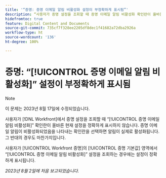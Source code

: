 ```yaml
---
title: '“증명: 증명 이메일 알림 비활성화 설정이 부정확하게 표시됨”'
description: “사용자가 증명 설정을 조회할 때 증명 이메일 알림 비활성화 확인란이 올바른 현재 설정을 정확하게 표시하지 않습니다. 증명 이메일 알림이 비활성화되었음을 나타내는 확인란을 선택하면 알림이 실제로 활성화됩니다. 그 반대의 경우도 마찬가지입니다.”
hidefromtoc: true
feature: Digital Content and Documents
source-git-commit: 735cf7f328ee2205df8dec1f41682a72dba2926a
workflow-type: ht
source-wordcount: '136'
ht-degree: 100%

---
```



# 증명: “[!UICONTROL 증명 이메일 알림 비활성화]” 설정이 부정확하게 표시됨

>[!NOTE]
>
>이 문제는 2023년 8월 17일에 수정되었습니다.

사용자가 [!DNL Workfront]에서 증명 설정을 조회할 때 “[!UICONTROL 증명 이메일 알림 비활성화]” 확인란이 올바른 현재 설정을 정확하게 표시하지 않습니다. 증명 이메일 알림이 비활성화되었음을 나타내는 확인란을 선택하면 알림이 실제로 활성화됩니다. 그 반대의 경우도 마찬가지입니다.

사용자가 [!UICONTROL Workfront 증명]의 [!UICONTROL 증명 기본값] 영역에서 “[!UICONTROL 증명 이메일 알림 비활성화]” 설정을 조회하는 경우에는 설정이 정확하게 표시됩니다.

_2023년 8월 2일에 처음 보고되었습니다._

